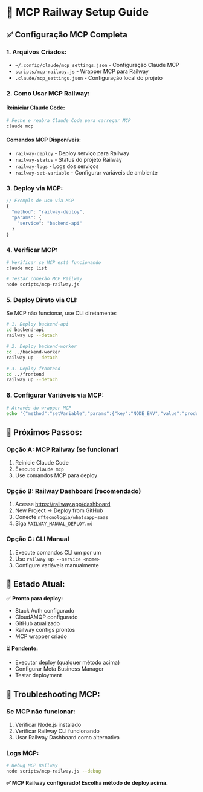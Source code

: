 # 🔗 MCP Railway Setup Guide

## ✅ **Configuração MCP Completa**

### **1. Arquivos Criados:**
- `~/.config/claude/mcp_settings.json` - Configuração Claude MCP
- `scripts/mcp-railway.js` - Wrapper MCP para Railway
- `.claude/mcp_settings.json` - Configuração local do projeto

### **2. Como Usar MCP Railway:**

#### **Reiniciar Claude Code:**
```bash
# Feche e reabra Claude Code para carregar MCP
claude mcp
```

#### **Comandos MCP Disponíveis:**
- `railway-deploy` - Deploy serviço para Railway
- `railway-status` - Status do projeto Railway  
- `railway-logs` - Logs dos serviços
- `railway-set-variable` - Configurar variáveis de ambiente

### **3. Deploy via MCP:**

```javascript
// Exemplo de uso via MCP
{
  "method": "railway-deploy",
  "params": {
    "service": "backend-api"
  }
}
```

### **4. Verificar MCP:**

```bash
# Verificar se MCP está funcionando
claude mcp list

# Testar conexão MCP Railway
node scripts/mcp-railway.js
```

### **5. Deploy Direto via CLI:**

Se MCP não funcionar, use CLI diretamente:

```bash
# 1. Deploy backend-api
cd backend-api
railway up --detach

# 2. Deploy backend-worker  
cd ../backend-worker
railway up --detach

# 3. Deploy frontend
cd ../frontend
railway up --detach
```

### **6. Configurar Variáveis via MCP:**

```bash
# Através do wrapper MCP
echo '{"method":"setVariable","params":{"key":"NODE_ENV","value":"production","service":"backend-api"}}' | node scripts/mcp-railway.js
```

## 🚀 **Próximos Passos:**

### **Opção A: MCP Railway (se funcionar)**
1. Reinicie Claude Code
2. Execute `claude mcp`
3. Use comandos MCP para deploy

### **Opção B: Railway Dashboard (recomendado)**
1. Acesse https://railway.app/dashboard
2. New Project → Deploy from GitHub
3. Conecte `nftecnologia/whatsapp-saas`
4. Siga `RAILWAY_MANUAL_DEPLOY.md`

### **Opção C: CLI Manual**
1. Execute comandos CLI um por um
2. Use `railway up --service <nome>`
3. Configure variáveis manualmente

## 🎯 **Estado Atual:**

✅ **Pronto para deploy:**
- Stack Auth configurado
- CloudAMQP configurado  
- GitHub atualizado
- Railway configs prontos
- MCP wrapper criado

⏳ **Pendente:**
- Executar deploy (qualquer método acima)
- Configurar Meta Business Manager
- Testar deployment

## 🔧 **Troubleshooting MCP:**

### **Se MCP não funcionar:**
1. Verificar Node.js instalado
2. Verificar Railway CLI funcionando
3. Usar Railway Dashboard como alternativa

### **Logs MCP:**
```bash
# Debug MCP Railway
node scripts/mcp-railway.js --debug
```

**✅ MCP Railway configurado! Escolha método de deploy acima.**